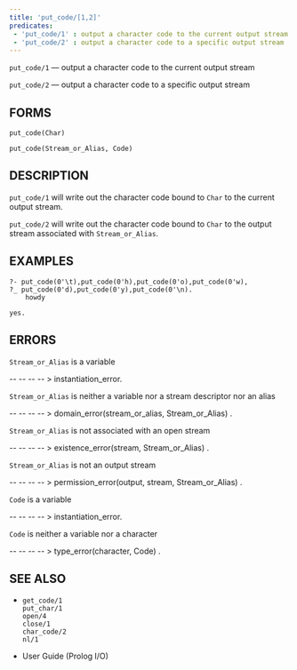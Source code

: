 ```yaml
---
title: 'put_code/[1,2]'
predicates:
 - 'put_code/1' : output a character code to the current output stream
 - 'put_code/2' : output a character code to a specific output stream
---
```

`put_code/1` — output a character code to the current output stream

`put_code/2` — output a character code to a specific output stream

## FORMS
```
put_code(Char)

put_code(Stream_or_Alias, Code)
```
## DESCRIPTION

`put_code/1` will write out the character code bound to `Char` to the current output stream.

`put_code/2` will write out the character code bound to `Char` to the output stream associated with `Stream_or_Alias`.


## EXAMPLES
```
?- put_code(0'\t),put_code(0'h),put_code(0'o),put_code(0'w),
?_ put_code(0'd),put_code(0'y),put_code(0'\n).
	howdy

yes.
```
## ERRORS

`Stream_or_Alias` is a variable

-- -- -- -- &gt; instantiation_error.

`Stream_or_Alias` is neither a variable nor a stream descriptor nor an alias

-- -- -- -- &gt; domain_error(stream_or_alias, Stream_or_Alias) .

`Stream_or_Alias` is not associated with an open stream

-- -- -- -- &gt; existence_error(stream, Stream_or_Alias) .

`Stream_or_Alias` is not an output stream

-- -- -- -- &gt; permission_error(output, stream, Stream_or_Alias) .

`Code` is a variable

-- -- -- -- &gt; instantiation_error.

`Code` is neither a variable nor a character

-- -- -- -- &gt; type_error(character, Code) .


## SEE ALSO

- `get_code/1`  
`put_char/1`  
`open/4`  
`close/1`  
`char_code/2`  
`nl/1`

- User Guide (Prolog I/O)
